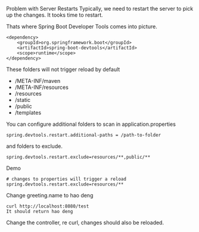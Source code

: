 Problem with Server Restarts
Typically, we need to restart the server to pick up the changes.
It tooks time to restart.

Thats where Spring Boot Developer Tools comes into picture.

    <dependency>
    	<groupId>org.springframework.boot</groupId>
    	<artifactId>spring-boot-devtools</artifactId>
    	<scope>runtime</scope>
    </dependency>
    
These folders will not trigger reload by default

- /META-INF/maven
- /META-INF/resources
- /resources
- /static
- /public
- /templates

You can configure additional folders to scan in application.properties

    spring.devtools.restart.additional-paths = /path-to-folder
and folders to exclude.

    spring.devtools.restart.exclude=resources/**,public/** 

Demo
    
    # changes to properties will trigger a reload
    spring.devtools.restart.exclude=resources/**

Change greeting.name to hao deng
    
    curl http://localhost:8080/test
    It should return hao deng

Change the controller, re curl, changes should also be reloaded.